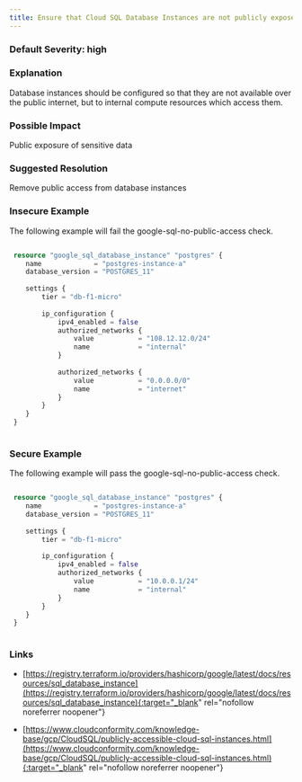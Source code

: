 ```yaml
---
title: Ensure that Cloud SQL Database Instances are not publicly exposed
---
```


### Default Severity: <span class="severity high">high</span>

### Explanation

Database instances should be configured so that they are not available over the public internet, but to internal compute resources which access them.

### Possible Impact
Public exposure of sensitive data

### Suggested Resolution
Remove public access from database instances


### Insecure Example

The following example will fail the google-sql-no-public-access check.
```terraform

 resource "google_sql_database_instance" "postgres" {
 	name             = "postgres-instance-a"
 	database_version = "POSTGRES_11"
 	
 	settings {
 		tier = "db-f1-micro"
 	
 		ip_configuration {
 			ipv4_enabled = false
 			authorized_networks {
 				value           = "108.12.12.0/24"
 				name            = "internal"
 			}
 	
 			authorized_networks {
 				value           = "0.0.0.0/0"
 				name            = "internet"
 			}
 		}
 	}
 }
 			
```



### Secure Example

The following example will pass the google-sql-no-public-access check.
```terraform

 resource "google_sql_database_instance" "postgres" {
 	name             = "postgres-instance-a"
 	database_version = "POSTGRES_11"
 	
 	settings {
 		tier = "db-f1-micro"
 	
 		ip_configuration {
 			ipv4_enabled = false
 			authorized_networks {
 				value           = "10.0.0.1/24"
 				name            = "internal"
 			}
 		}
 	}
 }
 			
```



### Links


- [https://registry.terraform.io/providers/hashicorp/google/latest/docs/resources/sql_database_instance](https://registry.terraform.io/providers/hashicorp/google/latest/docs/resources/sql_database_instance){:target="_blank" rel="nofollow noreferrer noopener"}

- [https://www.cloudconformity.com/knowledge-base/gcp/CloudSQL/publicly-accessible-cloud-sql-instances.html](https://www.cloudconformity.com/knowledge-base/gcp/CloudSQL/publicly-accessible-cloud-sql-instances.html){:target="_blank" rel="nofollow noreferrer noopener"}



